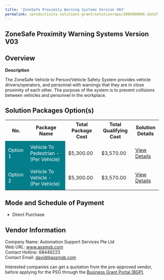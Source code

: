 ```yaml
---
title: 'ZoneSafe Proximity Warning Systems Version V03'
permalink: /productivity-solutions-grant/solutionrepo/200500005K-ZonSf-Proxmty-Wrnng-Systms-v-V03-G
---
```


## ZoneSafe Proximity Warning Systems Version V03

## Overview

**Description**

The ZoneSafe Vehicle to Person/Vehicle Safety System provides vehicle drivers/operators, and personnel with warnings that they are in close proximity of each other. The purpose of the system is to prevent collisions between vehicles and personnel in the workplace.

## Solution Packages Option(s)

<table>
<tr>
<th><b>No.</b></th>
<th><b>Package Name</b></th>
<th><b>Total Package Cost</b></th>
<th><b>Total Qualifying Cost</b></th>
<th><b>Solution Details</b></th>
</tr>
<tr>
<td style='padding: 10px; background-color: #037E8A; color: #FFFFFF;'>Option 1</td>
<td style='padding: 10px; background-color: #037E8A; color: #FFFFFF;'>Vehicle To Pedestrian - (Per Vehicle)</td>
<td style='padding: 10px;'>$5,300.00</td>
<td style='padding: 10px;'>$3,570.00</td>
<td style='padding: 10px;'><a href='/images/psg/Desensitised_Automation_Support_ZoneSafe_Proximity_Part_1.pdf' target='_blank'>View Details</a></td>
</tr>
<tr>
<td style='padding: 10px; background-color: #037E8A; color: #FFFFFF;'>Option 2</td>
<td style='padding: 10px; background-color: #037E8A; color: #FFFFFF;'>Vehicle To Vehicle - (Per Vehicle)</td>
<td style='padding: 10px;'>$5,300.00</td>
<td style='padding: 10px;'>$3,570.00</td>
<td style='padding: 10px;'><a href='/images/psg/Desensitised_Automation_Support_ZoneSafe_Proximity_Part_2.pdf' target='_blank'>View Details</a></td>
</tr>
</table>

## Mode and Schedule of Payment

 - Direct Purchase

## Vendor Information

 Company Name: Automation Support Services Pte Ltd<br>Web URL: www.assmsb.com <br>Contact Hotline: 68446223 <br>Contact Email: david@assmsb.com <br>

Interested companies can get a quotation from the pre-approved vendor, before applying for the PSG through the <a href='https://www.businessgrants.gov.sg/' target='_blank' rel='noopener'>Business Grant Portal (BGP)</a>.

<script src="/jquery/resize-tables.js"></script>
